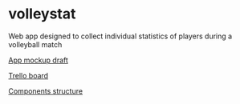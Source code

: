 # volleystat
Web app designed to collect individual statistics of players during a volleyball match 

[App mockup draft](https://drive.google.com/file/d/1_fO80Kr5IkATOrkDoZucd4zQKhoUCJXd/view?usp=sharing)

[Trello board](https://trello.com/b/pjHs9SWo/volleystat)

[Components structure](https://drive.google.com/file/d/1O4kat5MH78vMhagRlb9fZPGsKVJDrCCc/view?usp=sharing)
